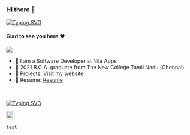 ### Hi there 👋

[![Typing SVG](https://readme-typing-svg.demolab.com?font=Fira+Code&weight=500&size=23&pause=1000&vCenter=true&repeat=false&random=false&width=435&lines=This+is+Syed)](https://git.io/typing-svg)

#### Glad to see you here :heart:

![](https://komarev.com/ghpvc/?username=syedmhdm&style=for-the-badge&label=VIEWS)

- 🏢 I am a Software Developer at Nila Apps
- 🏫 2021 B.C.A. graduate from The New College Tamil Nadu (Chennai)
- 🔭‍ Projects: Visit my [website](https://syedmhdm.simple.ink/)
- 📃 Resume: [Resume](https://drive.google.com/file/d/1oC7TNxoTo11WfdkW5jAxcGyCnJbKdfW8/view?usp=sharing)

<br/>

[![Typing SVG](https://readme-typing-svg.demolab.com?font=Fira+Code&size=18&pause=1000&vCenter=true&repeat=false&random=false&width=435&lines=Let's+Connect)](https://git.io/typing-svg)

<a href="https://linkedin.com/in/syedmhdm">
  <kbd>
  <img align="centre" alt="Syed's LinkdeIn" width="22px" src="https://cdn-icons-png.flaticon.com/512/174/174857.png" />
</a>

  <kbd>

    test
<!--
**syedmhdm/syedmhdm** is a ✨ _special_ ✨ repository because its `README.md` (this file) appears on your GitHub profile.

Here are some ideas to get you started:

- 🔭 I’m currently working on ...
- 🌱 I’m currently learning ...
- 👯 I’m looking to collaborate on ...
- 🤔 I’m looking for help with ...
- 💬 Ask me about ...
- 📫 How to reach me: ...
- 😄 Pronouns: ...
- ⚡ Fun fact: ...
-->
<!--

### Hey there :wave:

[![Typing SVG](https://readme-typing-svg.herokuapp.com?color=%2336BCF7&lines=This+is+Shumbul+Arifa)](https://git.io/typing-svg)

###### Glad to see you here :heart:

<p align="left"> <img src="https://komarev.com/ghpvc/?username=shumbul&label=Views&color=blue&style=plastic" alt="shumbul" /> </p>

<a href="http://yt.openinapp.co/shumbul">
  <kbd>
  <img align="centre" alt="YouTube shumbul" width="66px" src="https://download.logo.wine/logo/YouTube/YouTube-Logo.wine.png" />
</a>

[![Typing SVG](https://readme-typing-svg.herokuapp.com?color=%2336BCF7&lines=Subscribe+to+my+YouTube+Channel)](https://git.io/typing-svg)

<a href="https://shumbularifa.com">
  <kbd>
  <img align="centre" alt="shumbularifa.com" width="22px" src="https://dz8fbjd9gwp2s.cloudfront.net/logos/644a0515e4b062410b4e9f3b.png?v=5" />
</a>
 
 <a href="https://linktr.ee/shumbul">
  <kbd>
  <img align="centre" alt="shumbul's LinkTree" width="22px" src="https://api.blog.production.linktr.ee/wp-content/uploads/2022/06/Avatar-Symbol-Canopy.png" />
</a>
   
<a href="https://linkedin.com/in/shumbul">
  <kbd>
  <img align="centre" alt="shumbul's LinkdeIn" width="22px" src="https://cdn-icons-png.flaticon.com/512/174/174857.png" />
</a>
  
 <a href="https://www.instagram.com/shumbul.arifa/">
  <kbd>
  <img align="centre" alt="shumbul's Instagram" width="22px" src="https://upload.wikimedia.org/wikipedia/commons/thumb/e/e7/Instagram_logo_2016.svg/2048px-Instagram_logo_2016.svg.png" />
</a>

<a href="https://www.instagram.com/shumbularifa/">
  <kbd>
  <img align="centre" alt="shumbul's Instagram - personal blog" width="22px" src="https://upload.wikimedia.org/wikipedia/commons/thumb/e/e7/Instagram_logo_2016.svg/2048px-Instagram_logo_2016.svg.png" />
</a>
  
<a href="https://twitter.com/ShumbulArifa">
<kbd>
<img align="centre" alt="shumbul's Twitter" width="22px" src="https://www.iconpacks.net/icons/2/free-twitter-logo-icon-2429-thumb.png" />
</a>
 
<a href="https://t.me/ShumbulArifa">
  <kbd>
  <img align="centre" alt="shumbul's Telegram" width="22px" src="https://upload.wikimedia.org/wikipedia/commons/thumb/8/82/Telegram_logo.svg/768px-Telegram_logo.svg.png" />
</a>
 
<a href="https://devfolio.co/@shumbul_arifa">
  <kbd>
  <img align="centre" alt="shumbul's Devfolio" width="22px" src="https://avatars.githubusercontent.com/u/38809367?s=280&v=4" />
</a>

<br/>
<br/>

[![Typing SVG](https://readme-typing-svg.herokuapp.com?color=%2336BCF7&lines=Let's+Connect)](https://git.io/typing-svg)

- 🏢 I am a Software Engineer at Microsoft
- 🏫 2022 B.Tech. graduate from NIT Karnataka
- 💻 Former SDE Intern at Qualcomm, India
- 🙋‍ More about me: Visit my [website](https://shumbul.github.io/)
- 📹 Subscribe on YouTube [Shumbul](http://yt.openinapp.co/shumbul)
- 🖇 Follow me on [LinkedIn](https://linkedin.com/in/shumbul)
- 👯 Pronouns: She/Her
-->
